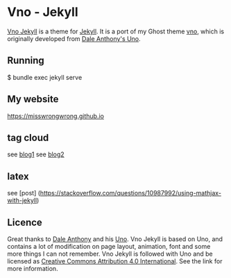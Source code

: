 # Vno - Jekyll
[Vno Jekyll](https://github.com/onevcat/vno-jekyll) is a theme for [Jekyll](http://jekyllrb.com). It is a port of my Ghost theme [vno](https://github.com/onevcat/vno), which is originally developed from [Dale Anthony's Uno](https://github.com/daleanthony/uno).

## Running
$ bundle exec jekyll serve

## My website 
https://misswrongwrong.github.io

## tag cloud 
see [blog1](https://blog.meinside.pe.kr/Adding-tag-cloud-and-archives-page-to-Jekyll/)
see [blog2](https://superdevresources.com/tag-cloud-jekyll/)

## latex
see [post] (https://stackoverflow.com/questions/10987992/using-mathjax-with-jekyll)

## Licence

Great thanks to [Dale Anthony](https://github.com/daleanthony) and his [Uno](https://github.com/daleanthony/uno). Vno Jekyll is based on Uno, and contains a lot of modification on page layout, animation, font and some more things I can not remember. Vno Jekyll is followed with Uno and be licensed as [Creative Commons Attribution 4.0 International](http://creativecommons.org/licenses/by/4.0/). See the link for more information.
